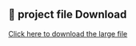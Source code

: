 ## 📁 project file  Download

[Click here to download the large file](https://drive.google.com/drive/folders/17OCSuCSqmdvcaUF3n2JU-NHkhvrSxyuJ?usp=sharing)
